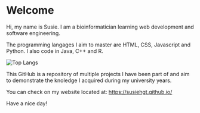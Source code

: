 # Welcome

Hi, my name is Susie. I am a bioinformatician learning web development and software engineering.


The programming langages I aim to master are HTML, CSS, Javascript and Python. 
I also code in Java, C++ and R. 


![Top Langs](https://github-readme-stats.vercel.app/api/top-langs/?username=susiehgt&layout=compact)


This GitHub is a repository of multiple projects I have been part of and aim to demonstrate 
the knoledge I acquired during my university years. 

You can check on my website located at: https://susiehgt.github.io/

Have a nice day!

<!---
susiehgt/susiehgt is a ✨ special ✨ repository because its `README.md` (this file) appears on your GitHub profile.
You can click the Preview link to take a look at your changes.
--->
